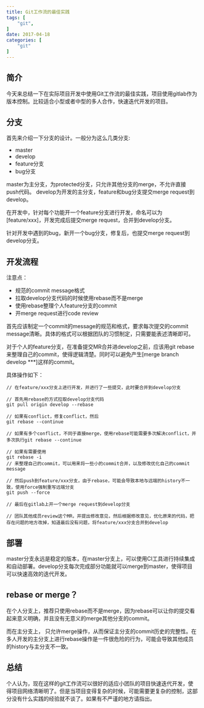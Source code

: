 ```yaml
---
title: Git工作流的最佳实践
tags: [
    "git",
]
date: 2017-04-18
categories: [
    "git"
]
---
```


## 简介

今天来总结一下在实际项目开发中使用Git工作流的最佳实践，项目使用gitlab作为版本控制。比较适合小型或者中型的多人合作，快速迭代开发的项目。

## 分支

首先来介绍一下分支的设计。一般分为这么几类分支:

- master
- develop
- feature分支
- bug分支

master为主分支，为protected分支，只允许其他分支的merge，不允许直接push代码。
develop为开发的主分支，feature和bug分支提交merge request到develop。

在开发中，针对每个功能开一个feature分支进行开发，命名可以为 [feature/xxx]，开发完成后提交merge request，合并到develop分支。

针对开发中遇到的bug，新开一个bug分支，修复后，也提交merge request到develop分支。

## 开发流程

注意点：

- 规范的commit message格式
- 拉取develop分支代码的时候使用rebase而不是merge
- 使用rebase整理个人feature分支的commit
- 开merge request进行code review

首先应该制定一个commit的message的规范和格式，要求每次提交的commit message清晰。具体的格式可以根据团队的习惯制定，只需要能表述清晰即可。

对于个人的feature分支，在准备提交MR合并进develop之前，应该用git rebase来整理自己的commit，使得逻辑清楚。同时可以避免产生[merge branch develop ***]这样的commit。

具体操作如下：
```
// 在feature/xxx分支上进行开发，并进行了一些提交，此时要合并到develop分支

// 首先用rebase的方式拉取develop分支代码
git pull origin develop --rebase

// 如果有conflict，修复conflict，然后
git rebase --continue

// 如果有多个conflict，不同于直接merge，使用rebase可能需要多次解决conflict，并多次执行git rebase --continue

// 如果有需要使用
git rebase -i
// 来整理自己的commit，可以用来将一些小的commit合并，以及修改优化自己的commit message

// 然后push到feature/xxx分支，由于rebase，可能会导致本地与远端的history不一致，使用force强制重写远端分支
git push --force

// 最后在gitlab上开一个merge request到develop分支

// 团队其他成员review这个MR，并提出修改意见，然后根据修改意见，优化原来的代码，把存在问题的地方改掉，知道最后没有问题，将feature/xxx分支合并到develop
```
## 部署

master分支永远是稳定的版本，在master分支上，可以使用CI工具进行持续集成和自动部署。develop分支每次完成部分功能就可以merge到master，使得项目可以快速高效的迭代开发。

## rebase or merge？

在个人分支上，推荐只使用rebase而不是merge，因为rebase可以让你的提交看起来意义明确，并且没有无意义的merge其他分支的commit。

而在主分支上， 只允许merge操作，从而保证主分支的commit历史的完整性。在多人开发的主分支上进行rebase操作是一件很危险的行为，可能会导致其他成员的history与主分支不一致。

## 总结

个人认为，现在这样的git工作流可以很好的适应小团队的项目快速迭代开发，使得项目网络清晰明了。但是当项目变得复杂的时候，可能需要更复杂的控制，这部分没有什么实践的经验就不谈了。如果有不严谨的地方请指出。
